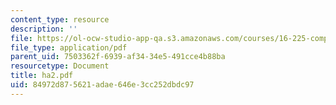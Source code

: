 ```yaml
---
content_type: resource
description: ''
file: https://ol-ocw-studio-app-qa.s3.amazonaws.com/courses/16-225-computational-mechanics-of-materials-fall-2003/84972d875621adae646e3cc252dbdc97_ha2.pdf
file_type: application/pdf
parent_uid: 7503362f-6939-af34-34e5-491cce4b88ba
resourcetype: Document
title: ha2.pdf
uid: 84972d87-5621-adae-646e-3cc252dbdc97
---
```

